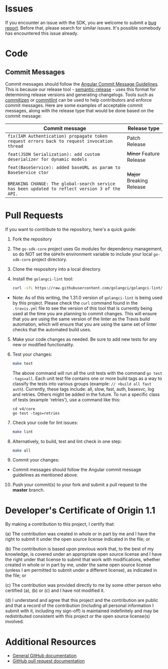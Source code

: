 # Issues

If you encounter an issue with the SDK, you are welcome to submit a [bug report](https://github.com/IBM/go-sdk-core/issues).
Before that, please search for similar issues. It's possible somebody has encountered this issue already.

# Code
## Commit Messages
Commit messages should follow the [Angular Commit Message Guidelines](https://github.com/angular/angular/blob/master/CONTRIBUTING.md#-commit-message-guidelines).
This is because our release tool - [semantic-release](https://github.com/semantic-release/semantic-release) -
uses this format for determining release versions and generating changelogs.
Tools such as [commitizen](https://github.com/commitizen/cz-cli) or [commitlint](https://github.com/conventional-changelog/commitlint)
can be used to help contributors and enforce commit messages.
Here are some examples of acceptable commit messages, along with the release type that would be done based on the commit message:

| Commit message                                                                                                                                                              | Release type               |
|-----------------------------------------------------------------------------------------------------------------------------------------------------------------------------|----------------------------|
| `fix(IAM Authentication) propagate token request errors back to request invocation thread`                                                                                  | Patch Release              |
| `feat(JSON Serialization): add custom deserializer for dynamic models`                                                                                                      | ~~Minor~~ Feature Release  |
| `feat(BaseService): added baseURL as param to BaseService ctor`<br><br>`BREAKING CHANGE: The global-search service has been updated to reflect version 3 of the API.`       | ~~Major~~ Breaking Release |

# Pull Requests

If you want to contribute to the repository, here's a quick guide:
  1. Fork the repository  
  
  2. The `go-sdk-core` project uses Go modules for dependency management, so do NOT set the `GOPATH` environment 
  variable to include your local `go-sdk-core` project directory.  
  
  3. Clone the respository into a local directory.  
  
  4. Install the `golangci-lint` tool:
     ```sh
     curl -sfL https://raw.githubusercontent.com/golangci/golangci-lint/master/install.sh| sh -s -- -b $(go env GOPATH)/bin v1.31.0
     ```  
  * Note: As of this writing, the 1.31.0 version of `golangci-lint` is being used by this project.
  Please check the `curl` command found in the `.travis.yml` file to see the version of this tool that is currently 
  being used at the time you are planning to commit changes. This will ensure that you are using the same version 
  of the linter as the Travis build automation, which will ensure that you are using the same set of linter checks
  that the automated build uses.  
  
  5. Make your code changes as needed.  Be sure to add new tests for any new or modified functionality.  
  
  6. Test your changes:
     ```sh
     make test
     ```
     The above command will run all the unit tests with the command `go test -tags=all`.
     Each unit test file contains one or more build tags as a way to classify the
     tests into various groups (example: `// +build all fast auth`).
     Currently, these tags include: all, slow, fast, auth, basesvc, log and retries.
     Others might be added in the future.
     To run a specific class of tests (example 'retries'), use a command like this:
     ```
     cd v4/core
     go test -tags=retries
     ```
     
  7. Check your code for lint issues:
     ```sh
     make lint
     ```
  
  8. Alternatively, to build, test and lint check in one step:
     ```sh
     make all
     ```
  9. Commit your changes:
  * Commit messages should follow the Angular commit message guidelines as mentioned above.
  
  10. Push your commit(s) to your fork and submit a pull request to the **master** branch.

# Developer's Certificate of Origin 1.1

By making a contribution to this project, I certify that:

(a) The contribution was created in whole or in part by me and I
   have the right to submit it under the open source license
   indicated in the file; or

(b) The contribution is based upon previous work that, to the best
   of my knowledge, is covered under an appropriate open source
   license and I have the right under that license to submit that
   work with modifications, whether created in whole or in part
   by me, under the same open source license (unless I am
   permitted to submit under a different license), as indicated
   in the file; or

(c) The contribution was provided directly to me by some other
   person who certified (a), (b) or (c) and I have not modified
   it.

(d) I understand and agree that this project and the contribution
   are public and that a record of the contribution (including all
   personal information I submit with it, including my sign-off) is
   maintained indefinitely and may be redistributed consistent with
   this project or the open source license(s) involved.

# Additional Resources
+ [General GitHub documentation](https://help.github.com/)
+ [GitHub pull request documentation](https://help.github.com/send-pull-requests/)

[dw]: https://developer.ibm.com/answers/questions/ask.html
[stackoverflow]: http://stackoverflow.com/questions/ask?tags=ibm
[dep]: https://github.com/golang/dep
